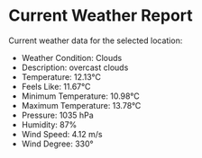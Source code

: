 # Current Weather Report
Current weather data for the selected location:
- Weather Condition: Clouds
- Description: overcast clouds
- Temperature: 12.13°C
- Feels Like: 11.67°C
- Minimum Temperature: 10.98°C
- Maximum Temperature: 13.78°C
- Pressure: 1035 hPa
- Humidity: 87%
- Wind Speed: 4.12 m/s
- Wind Degree: 330°
